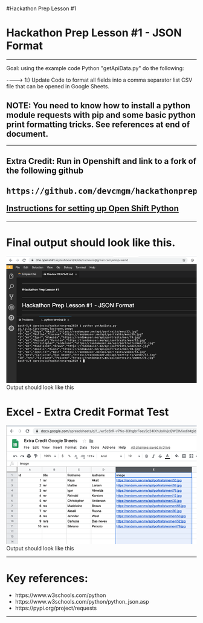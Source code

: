 #
#Hackathon Prep Lesson #1
#

<h1>Hackathon Prep Lesson #1 - JSON Format</h1>
<hr>
Goal: using the example code Python "getApiData.py" do the following:

---->  1:) Update Code to format all fields into a comma separator list CSV file that can be opened in Google Sheets.

<h2>NOTE: You need to know how to install a python module requests with pip and some basic python print formatting tricks.  See references at end of document.
</h2>
<hr>
<h2>Extra Credit: Run in Openshift and link to a fork of the following github<h2>
<PRE>https://github.com/devcmgm/hackathonprep2020.git</PRE>
<a href="SetupOpenShift.pdf">Instructions for setting up Open Shift Python</a>
<hr>
<h1>Final output should look like this.</h1>

<img src="finaloutput.png">Output should look like this</a>
<h1>Excel - Extra Credit Format Test</h1>
<img src="finaloutputExcelExtraCredit.png">Output should look like this</a>
<hr>
<h1>Key references:</h1>
<UL>
<LI>https://www.w3schools.com/python</LI>
<LI>https://www.w3schools.com/python/python_json.asp</LI>
<LI>https://pypi.org/project/requests</LI>
</UL>
<HR>


